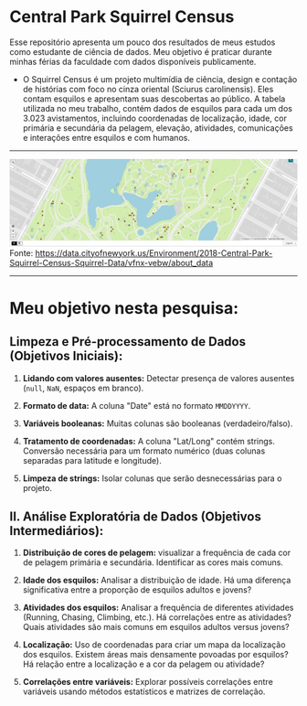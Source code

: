 # Central Park Squirrel Census

Esse repositório apresenta um pouco dos resultados de meus estudos como estudante de ciência de dados. Meu objetivo é praticar durante minhas férias da faculdade com dados disponíveis publicamente.

- O Squirrel Census é um projeto multimídia de ciência, design e contação de histórias com foco no cinza oriental (Sciurus carolinensis). Eles contam esquilos e apresentam suas descobertas ao público. A tabela utilizada no meu trabalho, contém dados de esquilos para cada um dos 3.023 avistamentos, incluindo coordenadas de localização, idade, cor primária e secundária da pelagem, elevação, atividades, comunicações e interações entre esquilos e com humanos.

-----------------------
![mapa](mapa.jpeg)
Fonte: https://data.cityofnewyork.us/Environment/2018-Central-Park-Squirrel-Census-Squirrel-Data/vfnx-vebw/about_data

-----------------------
# Meu objetivo nesta pesquisa:

## Limpeza e Pré-processamento de Dados (Objetivos Iniciais):

1. **Lidando com valores ausentes:** Detectar presença de valores ausentes (`null`, `NaN`, espaços em branco).

2. **Formato de data:** A coluna "Date" está no formato `MMDDYYYY`.

3. **Variáveis booleanas:** Muitas colunas são booleanas (verdadeiro/falso).

4. **Tratamento de coordenadas:** A coluna "Lat/Long" contém strings. Conversão necessária para um formato numérico (duas colunas separadas para latitude e longitude).

5. **Limpeza de strings:** Isolar colunas que serão desnecessárias para o projeto.

## II. Análise Exploratória de Dados (Objetivos Intermediários):

1. **Distribuição de cores de pelagem:**  visualizar a frequência de cada cor de pelagem primária e secundária.  Identificar as cores mais comuns.

2. **Idade dos esquilos:**  Analisar a distribuição de idade.  Há uma diferença significativa entre a proporção de esquilos adultos e jovens?

3. **Atividades dos esquilos:**  Analisar a frequência de diferentes atividades (Running, Chasing, Climbing, etc.).  Há correlações entre as atividades? Quais atividades são mais comuns em esquilos adultos versus jovens?

4. **Localização:** Uso de coordenadas para criar um mapa da localização dos esquilos.  Existem áreas mais densamente povoadas por esquilos?  Há relação entre a localização e a cor da pelagem ou atividade?

5. **Correlações entre variáveis:** Explorar possíveis correlações entre variáveis usando métodos estatísticos e matrizes de correlação.
